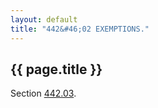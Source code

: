 ```yaml
---
layout: default 
title: "442&#46;02 EXEMPTIONS."
---
```


{{ page.title }}
----------------

Section [442.03](26123ca8.html).
